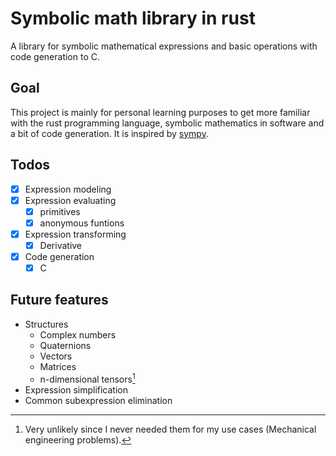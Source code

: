 # Symbolic math library in rust

A library for symbolic mathematical expressions and basic operations with code generation to C.

## Goal

This project is mainly for personal learning purposes to get more familiar with the rust programming language, symbolic mathematics in software and a bit of code generation.
It is inspired by [sympy](https://github.com/sympy/sympy).

## Todos

- [x] Expression modeling
- [x] Expression evaluating
    - [x] primitives
    - [x] anonymous funtions
- [x] Expression transforming
    - [x] Derivative
- [x] Code generation
    - [x] C

## Future features

- Structures
    - Complex numbers
    - Quaternions
    - Vectors
    - Matrices
    - n-dimensional tensors[^1]
- Expression simplification
- Common subexpression elimination

[^1]: Very unlikely since I never needed them for my use cases (Mechanical engineering problems).